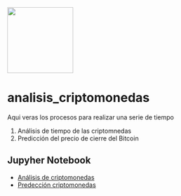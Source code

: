 
<img src="https://github.com/luishernand/pandas_fundamentals/blob/master/logo4.JPG?raw=true" height = 150 width= 150 alt=" ">  

# analisis_criptomonedas  
Aqui veras  los procesos para realizar una serie de tiempo   
1. Análisis  de tiempo de las criptomnedas  
1. Predicción del precio de cierre del Bitcoin


## Jupyher Notebook
- [Análisis de criptomonedas](https://nbviewer.jupyter.org/github/luishernand/analisis_criptomonedas/blob/master/analisis%20crypto.ipynb)  
- [Predección criptomonedas](https://nbviewer.jupyter.org/github/luishernand/analisis_criptomonedas/blob/master/Predecir_precio_crypto_monedas.ipynb)
